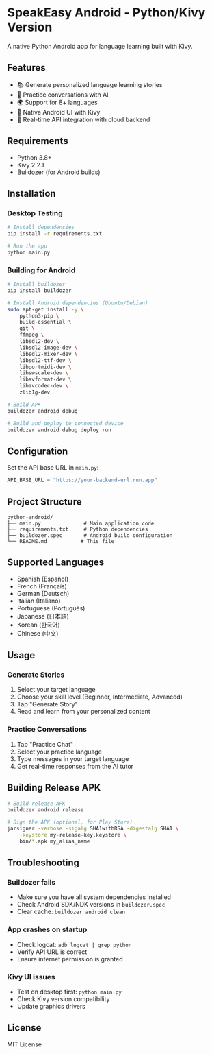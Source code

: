 # SpeakEasy Android - Python/Kivy Version

A native Python Android app for language learning built with Kivy.

## Features

- 📚 Generate personalized language learning stories
- 💬 Practice conversations with AI
- 🌍 Support for 8+ languages
- 📱 Native Android UI with Kivy
- 🔄 Real-time API integration with cloud backend

## Requirements

- Python 3.8+
- Kivy 2.2.1
- Buildozer (for Android builds)

## Installation

### Desktop Testing

```bash
# Install dependencies
pip install -r requirements.txt

# Run the app
python main.py
```

### Building for Android

```bash
# Install buildozer
pip install buildozer

# Install Android dependencies (Ubuntu/Debian)
sudo apt-get install -y \
    python3-pip \
    build-essential \
    git \
    ffmpeg \
    libsdl2-dev \
    libsdl2-image-dev \
    libsdl2-mixer-dev \
    libsdl2-ttf-dev \
    libportmidi-dev \
    libswscale-dev \
    libavformat-dev \
    libavcodec-dev \
    zlib1g-dev

# Build APK
buildozer android debug

# Build and deploy to connected device
buildozer android debug deploy run
```

## Configuration

Set the API base URL in `main.py`:

```python
API_BASE_URL = "https://your-backend-url.run.app"
```

## Project Structure

```
python-android/
├── main.py              # Main application code
├── requirements.txt     # Python dependencies
├── buildozer.spec       # Android build configuration
└── README.md           # This file
```

## Supported Languages

- Spanish (Español)
- French (Français)
- German (Deutsch)
- Italian (Italiano)
- Portuguese (Português)
- Japanese (日本語)
- Korean (한국어)
- Chinese (中文)

## Usage

### Generate Stories

1. Select your target language
2. Choose your skill level (Beginner, Intermediate, Advanced)
3. Tap "Generate Story"
4. Read and learn from your personalized content

### Practice Conversations

1. Tap "Practice Chat"
2. Select your practice language
3. Type messages in your target language
4. Get real-time responses from the AI tutor

## Building Release APK

```bash
# Build release APK
buildozer android release

# Sign the APK (optional, for Play Store)
jarsigner -verbose -sigalg SHA1withRSA -digestalg SHA1 \
    -keystore my-release-key.keystore \
    bin/*.apk my_alias_name
```

## Troubleshooting

### Buildozer fails

- Make sure you have all system dependencies installed
- Check Android SDK/NDK versions in `buildozer.spec`
- Clear cache: `buildozer android clean`

### App crashes on startup

- Check logcat: `adb logcat | grep python`
- Verify API URL is correct
- Ensure internet permission is granted

### Kivy UI issues

- Test on desktop first: `python main.py`
- Check Kivy version compatibility
- Update graphics drivers

## License

MIT License
